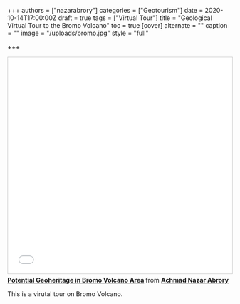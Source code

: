 +++
authors = ["nazarabrory"]
categories = ["Geotourism"]
date = 2020-10-14T17:00:00Z
draft = true
tags = ["Virtual Tour"]
title = "Geological Virtual Tour to the Bromo Volcano"
toc = true
[cover]
alternate = ""
caption = ""
image = "/uploads/bromo.jpg"
style = "full"

+++
<iframe src="//www.slideshare.net/slideshow/embed_code/key/8G2z6pvCa75Sw1" width="595" height="485" frameborder="0" marginwidth="0" marginheight="0" scrolling="no" style="border:1px solid #CCC; border-width:1px; margin-bottom:5px; max-width: 100%;" allowfullscreen> </iframe> <div style="margin-bottom:5px"> <strong> <a href="//www.slideshare.net/secret/8G2z6pvCa75Sw1" title="Potential Geoheritage in Bromo Volcano Area" target="_blank">Potential Geoheritage in Bromo Volcano Area</a> </strong> from <strong><a href="[https://www.slideshare.net/AchmadNazarAbrory](https://www.slideshare.net/AchmadNazarAbrory "https://www.slideshare.net/AchmadNazarAbrory")" target="_blank">Achmad Nazar Abrory</a></strong> </div>

This is a virutal tour on Bromo Volcano.